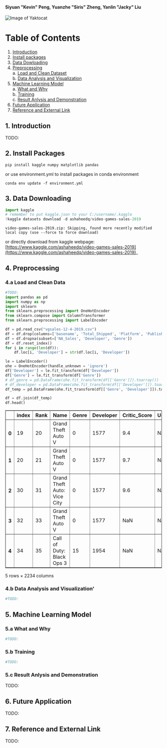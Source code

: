 #### Siyuan "Kevin" Peng, Yuanzhe "Siris" Zheng, Yanlin "Jacky" Liu
![Image of Yaktocat](https://cdn.mos.cms.futurecdn.net/rLh7Dh7EKo8F6zmDtXYp8W.jpg)
# Table of Contents
1. [Introduction](#introduction)
2. [Install packages](#install-pkg)
3. [Data Dowloading](#data-download)
4. [Preprocessing](#preprocessing)<br>
    a. [Load and Clean Dataset](#load-and-clean)<br>
    b. [Data Analysis and Visualization](#data-ana-vis)
5. [Machine Learning Model](#ml-model)<br>
    a. [What and Why](#what-why)<br>
    b. [Training](#training)<br>
    c. [Result Anlysis and Demonstration](#result-ana-demon)
6. [Future Application](#future-app)
7. [Reference and External Link](#ref-and-extlink)

## 1. Introduction <a name="introduction"></a>
TODO:

## 2. Install Packages <a name="install-pkg"></a>
```
pip install kaggle numpy matplotlib pandas
```
or use environment.yml to install packages in conda environment
```
conda env update -f environment.yml
```
## 3. Data Downloading <a name="data-download"></a>


```python
import kaggle
# remember to put kaggle.json to your C:/username/.kaggle
!kaggle datasets download -d ashaheedq/video-games-sales-2019
```

    video-games-sales-2019.zip: Skipping, found more recently modified local copy (use --force to force download)
    

or directly download from kaggle webpage: [https://www.kaggle.com/ashaheedq/video-games-sales-2019](https://www.kaggle.com/ashaheedq/video-games-sales-2019)_
## 4. Preprocessing <a name="preprocessing"></a>
### 4.a Load and Clean Data <a name="load-and-clean"></a>


```python
#TODO:
import pandas as pd
import numpy as np
import sklearn
from sklearn.preprocessing import OneHotEncoder
from sklearn.compose import ColumnTransformer
from sklearn.preprocessing import LabelEncoder

df = pd.read_csv("vgsales-12-4-2019.csv")
df = df.drop(columns=['basename', 'Total_Shipped', 'Platform', 'Publisher', 'VGChartz_Score', 'Last_Update', 'url', 'status', 'Vgchartzscore', 'img_url', 'ESRB_Rating'])
df = df.dropna(subset=['NA_Sales', 'Developer', 'Genre'])
df = df.reset_index()
for i in range(len(df)):
    df.loc[i, 'Developer'] = str(df.loc[i, 'Developer'])

le = LabelEncoder()
ohe = OneHotEncoder(handle_unknown = 'ignore')
df['Developer'] = le.fit_transform(df['Developer'])
df['Genre'] = le.fit_transform(df['Genre'])
# df_genre = pd.DataFrame(ohe.fit_transform(df[['Genre']]).toarray())
# df_developer = pd.DataFrame(ohe.fit_transform(df[['Developer']]).toarray())
df_temp = pd.DataFrame(ohe.fit_transform(df[['Genre', 'Developer']]).toarray())
```


```python
df = df.join(df_temp)
df.head()
```




<div>
<style scoped>
    .dataframe tbody tr th:only-of-type {
        vertical-align: middle;
    }

    .dataframe tbody tr th {
        vertical-align: top;
    }

    .dataframe thead th {
        text-align: right;
    }
</style>
<table border="1" class="dataframe">
  <thead>
    <tr style="text-align: right;">
      <th></th>
      <th>index</th>
      <th>Rank</th>
      <th>Name</th>
      <th>Genre</th>
      <th>Developer</th>
      <th>Critic_Score</th>
      <th>User_Score</th>
      <th>Global_Sales</th>
      <th>NA_Sales</th>
      <th>PAL_Sales</th>
      <th>...</th>
      <th>2211</th>
      <th>2212</th>
      <th>2213</th>
      <th>2214</th>
      <th>2215</th>
      <th>2216</th>
      <th>2217</th>
      <th>2218</th>
      <th>2219</th>
      <th>2220</th>
    </tr>
  </thead>
  <tbody>
    <tr>
      <th>0</th>
      <td>19</td>
      <td>20</td>
      <td>Grand Theft Auto V</td>
      <td>0</td>
      <td>1577</td>
      <td>9.4</td>
      <td>NaN</td>
      <td>20.32</td>
      <td>6.37</td>
      <td>9.85</td>
      <td>...</td>
      <td>0.0</td>
      <td>0.0</td>
      <td>0.0</td>
      <td>0.0</td>
      <td>0.0</td>
      <td>0.0</td>
      <td>0.0</td>
      <td>0.0</td>
      <td>0.0</td>
      <td>0.0</td>
    </tr>
    <tr>
      <th>1</th>
      <td>20</td>
      <td>21</td>
      <td>Grand Theft Auto V</td>
      <td>0</td>
      <td>1577</td>
      <td>9.7</td>
      <td>NaN</td>
      <td>19.39</td>
      <td>6.06</td>
      <td>9.71</td>
      <td>...</td>
      <td>0.0</td>
      <td>0.0</td>
      <td>0.0</td>
      <td>0.0</td>
      <td>0.0</td>
      <td>0.0</td>
      <td>0.0</td>
      <td>0.0</td>
      <td>0.0</td>
      <td>0.0</td>
    </tr>
    <tr>
      <th>2</th>
      <td>30</td>
      <td>31</td>
      <td>Grand Theft Auto: Vice City</td>
      <td>0</td>
      <td>1577</td>
      <td>9.6</td>
      <td>NaN</td>
      <td>16.15</td>
      <td>8.41</td>
      <td>5.49</td>
      <td>...</td>
      <td>0.0</td>
      <td>0.0</td>
      <td>0.0</td>
      <td>0.0</td>
      <td>0.0</td>
      <td>0.0</td>
      <td>0.0</td>
      <td>0.0</td>
      <td>0.0</td>
      <td>0.0</td>
    </tr>
    <tr>
      <th>3</th>
      <td>32</td>
      <td>33</td>
      <td>Grand Theft Auto V</td>
      <td>0</td>
      <td>1577</td>
      <td>NaN</td>
      <td>NaN</td>
      <td>15.86</td>
      <td>9.06</td>
      <td>5.33</td>
      <td>...</td>
      <td>0.0</td>
      <td>0.0</td>
      <td>0.0</td>
      <td>0.0</td>
      <td>0.0</td>
      <td>0.0</td>
      <td>0.0</td>
      <td>0.0</td>
      <td>0.0</td>
      <td>0.0</td>
    </tr>
    <tr>
      <th>4</th>
      <td>34</td>
      <td>35</td>
      <td>Call of Duty: Black Ops 3</td>
      <td>15</td>
      <td>1954</td>
      <td>NaN</td>
      <td>NaN</td>
      <td>15.09</td>
      <td>6.18</td>
      <td>6.05</td>
      <td>...</td>
      <td>0.0</td>
      <td>0.0</td>
      <td>0.0</td>
      <td>0.0</td>
      <td>0.0</td>
      <td>0.0</td>
      <td>0.0</td>
      <td>0.0</td>
      <td>0.0</td>
      <td>0.0</td>
    </tr>
  </tbody>
</table>
<p>5 rows × 2234 columns</p>
</div>



### 4.b Data Analysis and Visualization' <a name="data-ana-vis"></a>


```python
#TODO:
```

## 5. Machine Learning Model <a name="ml-model"></a>
### 5.a What and Why <a name="what-why"></a>


```python
#TODO:
```

### 5.b Training <a name="training"></a>


```python
#TODO:
```

### 5.c Result Anlysis and Demonstration <a name="result-ana-demon"></a>
TODO:
## 6. Future Application <a name="future-app"></a>
TODO:
## 7. Reference and External Link <a name="ref-and-extlink"></a>
TODO:
